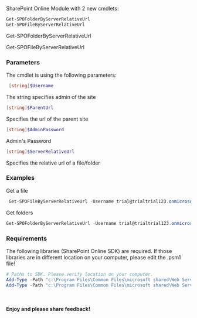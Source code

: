 SharePoint Online Module with 2 new cmdlets:

 
```powershell
Get-SPOFolderByServerRelativeUrl
Get-SPOFileByServerRelativeUrl
 ```

 

 

Get-SPOFolderByServerRelativeUrl

Get-SPOFileByServerRelativeUrl

 

<h3>Parameters</h3>

The cmdlet is using the following parameters:
```powershell
 [string]$Username
 ```
The string specifies admin of the site
```powershell
[string]$ParentUrl
```
Specifies the url of the parent site
```powershell
[string]$AdminPassword 
```
Admin's Password
```powershell
[string]$ServerRelativeUrl
```
Specifies the relative url of a file/folder

 

 

<h3>Examples</h3>

 

Get a file
```powershell
 Get-SPOFileByServerRelativeUrl -Username trial@trialtrial123.onmicrosoft.com -Url https://trialtrial123.sharepoint.com -AdminPassword Pass -ServerRelativeUrl "/chc1/perm.txt"
```


 

 

Get folders 
```powershell
Get-SPOFolderByServerRelativeUrl -Username trial@trialtrial123.onmicrosoft.com -Url https://trialtrial123.sharepoint.com -AdminPassword Pass -ServerRelativeUrl "/chc1"
```


 

 

<h3> Requirements </h3>

The following libraries (SharePoint Online SDK) are required. If those libraries are in different location on your computer, please edit the .psm1 file!

```powershell
# Paths to SDK. Please verify location on your computer.    
Add-Type -Path "c:\Program Files\Common Files\microsoft shared\Web Server Extensions\15\ISAPI\Microsoft.SharePoint.Client.dll"     
Add-Type -Path "c:\Program Files\Common Files\microsoft shared\Web Server Extensions\15\ISAPI\Microsoft.SharePoint.Client.Runtime.dll" 
``` 
 

 
 

<br/><br/>
<b>Enjoy and please share feedback!</b>
